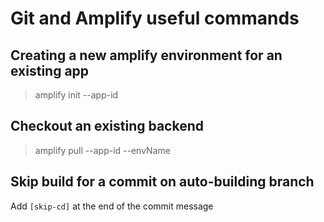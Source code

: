 # Git and Amplify useful commands

## Creating a new amplify environment for an existing app

> amplify init --app-id <app-id>

## Checkout an existing backend

> amplify pull --app-id <app-id> --envName <envName>

## Skip build for a commit on auto-building branch

Add `[skip-cd]` at the end of the commit message
